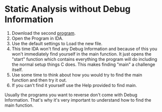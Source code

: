 # Static Analysis without Debug Information
1. Download the second [program](../binary/release/p2.exe).
2. Open the Program in IDA.
3. Use the default settings to Load the new file.
4. This time IDA won't find any Debug Information and because of this you won't immediately find yourself in the main function. It just opens the "start" function which contains everything the program will do including the normal setup things C does. This makes finding "main" a challenge itself.
5. Use some time to think about how you would try to find the main function and then try it out.
6. If you can't find it yourself use the Help provided to find main.

Usually the programs you want to reverse don't come with Debug Information. That's why it's very important to understand how to find the main function.